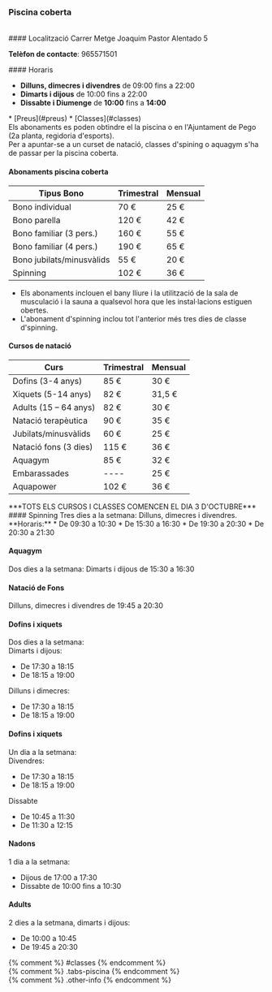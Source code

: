 ### Piscina coberta
<div class="photos">
&nbsp;
</div>

<div class="address" markdown="1">
#### Localització
Carrer Metge Joaquim Pastor Alentado 5

**Telèfon de contacte**: 965571501
</div>

<div class="timetable" markdown="1">
#### Horaris

* **Dilluns, dimecres i divendres** de <time>09:00</time> fins a <time>22:00</time>
* **Dimarts i dijous** de <time>10:00</time> fins a <time>22:00</time>
* **Dissabte i Diumenge** de **10:00** fins a **14:00**
</div>

<div class="other-info">
<div class="tabs tabs-piscina" markdown="1">
* [Preus](#preus)
* [Classes](#classes)

<div id="preus" markdown="1">
<div class="update">
Els abonaments es poden obtindre el la piscina o en l'Ajuntament de Pego (2a planta, regidoria d'esports).
</div>
<div class="update"  markdown="1">
Per a apuntar-se a un curset de natació, classes d'spining o aquagym s'ha de passar per la piscina coberta.
</div>

#### Abonaments piscina coberta

Tipus Bono                  | Trimestral    | Mensual
----------------------------|---------------|-------
Bono individual             | 70 €          | 25 €
Bono parella                | 120 €         | 42 €
Bono familiar (3 pers.)     | 160 €         | 55 €
Bono familiar (4 pers.)     | 190 €         | 65 €
Bono jubilats/minusvàlids   | 55 €          | 20 €
Spinning                    | 102 €         | 36 €


* Els abonaments inclouen el bany lliure i la utilització de la sala de musculació i la sauna a qualsevol hora que les instal·lacions estiguen obertes.
* L'abonament d'spinning inclou tot l'anterior més tres dies de classe d'spinning.

#### Cursos de natació

Curs                    | Trimestral    | Mensual
------------------------|---------------|---------
Dofins (3-4 anys)		| 85 €			| 30 €
Xiquets (5-14 anys)		| 82 €			| 31,5 €
Adults (15 – 64 anys)	| 82 €			| 30 €
Natació terapèutica		| 90 €			| 35 €
Jubilats/minusvàlids	| 60 €			| 25 €
Natació fons (3 dies)	| 115 €			| 36 €
Aquagym 				| 85 €			| 32 €
Embarassades 			| ---- 			| 25 €
Aquapower				| 102 €			| 36 €

</div>

<div id="classes" markdown="1">
<div class="update"  markdown="1">
***TOTS ELS CURSOS I CLASSES COMENCEN EL DIA 3 D'OCTUBRE***
</div>
#### Spinning
Tres dies a la setmana: Dilluns, dimecres i divendres.<br />
**Horaris:**
* De 09:30 a 10:30
* De 15:30 a 16:30
* De 19:30 a 20:30
* De 20:30 a 21:30

#### Aquagym
Dos dies a la setmana: Dimarts i dijous de 15:30 a 16:30
#### Natació de Fons
Dilluns, dimecres i divendres de 19:45 a 20:30
#### Dofins i xiquets
Dos dies a la setmana:<br />
Dimarts i dijous:
* De 17:30 a 18:15
* De 18:15 a 19:00

Dilluns i dimecres:
* De 17:30 a 18:15
* De 18:15 a 19:00

#### Dofins i xiquets
Un dia a la setmana:<br />
Divendres:
* De 17:30 a 18:15
* De 18:15 a 19:00

Dissabte
* De 10:45 a 11:30
* De 11:30 a 12:15

#### Nadons
1 dia a la setmana:
* Dijous de 17:00 a 17:30
* Dissabte de 10:00 fins a 10:30

#### Adults
2 dies a la setmana, dimarts i dijous:
* De 10:00 a 10:45
* De 19:45 a 20:30
</div> {% comment %} #classes {% endcomment %}
</div> {% comment %} .tabs-piscina {% endcomment %}
</div> {% comment %} .other-info {% endcomment %}